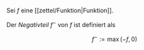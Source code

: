 Sei $f$ eine [[zettel/Funktion|Funktion]].

Der *Negativteil* $f^-$ von $f$ ist definiert als

$$
	f^- := \max(-f, 0)
$$
